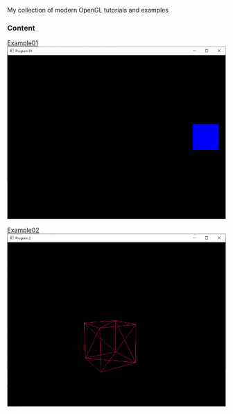 
My collection of modern OpenGL tutorials and examples

### Content

[Example01](https://github.com/emelyantsev/my-modern-opengl/tree/master/01_test_glew)
![Screenshot](/images/program01.png)

[Example02](https://github.com/emelyantsev/my-modern-opengl/tree/master/02_plain_red_cube)
![Screenshot](/images/program02.png)
